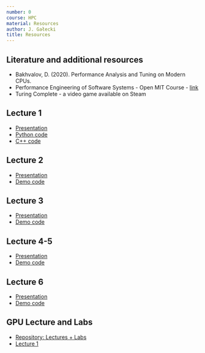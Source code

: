 ```yaml
---
number: 0
course: HPC
material: Resources
author: J. Gałecki
title: Resources
---
```



## Literature and additional resources

- Bakhvalov, D. (2020). Performance Analysis and Tuning on Modern CPUs.
- Performance Engineering of Software Systems - Open MIT Course - [link](https://youtube.com/playlist?list=PLUl4u3cNGP63VIBQVWguXxZZi0566y7Wf)
- Turing Complete - a video game available on Steam

## Lecture 1

- [Presentation](http://ccfd.github.io/courses/data/hpc/lecture1.pdf)
- [Python code](http://ccfd.github.io/courses/code/hpc/lecture1/dgemm.py)
- [C++ code](http://ccfd.github.io/courses/code/hpc/lecture1/cpp.zip)

## Lecture 2

- [Presentation](http://ccfd.github.io/courses/data/hpc/lecture2.pdf)
- [Demo code](http://ccfd.github.io/courses/code/hpc/lecture2_code.zip)

## Lecture 3

- [Presentation](http://ccfd.github.io/courses/data/hpc/lecture3.pdf)
- [Demo code](http://ccfd.github.io/courses/code/hpc/lecture3_code.zip)

## Lecture 4-5

- [Presentation](http://ccfd.github.io/courses/data/hpc/lecture4-5.pdf)
- [Demo code](http://ccfd.github.io/courses/code/hpc/lecture4-5_code.zip)

## Lecture 6

- [Presentation](http://ccfd.github.io/courses/data/hpc/lecture6.pdf)
- [Demo code](http://ccfd.github.io/courses/code/hpc/lecture6_code.zip)

## GPU Lecture and Labs

- [Repository: Lectures + Labs](https://github.com/ggruszczynski/gpu_colab)
- [Lecture 1](https://raw.githack.com/ggruszczynski/gpu_colab/main/lectures/gpu_lecture1.html)
